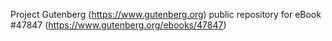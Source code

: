 Project Gutenberg (https://www.gutenberg.org) public repository for eBook #47847 (https://www.gutenberg.org/ebooks/47847)
